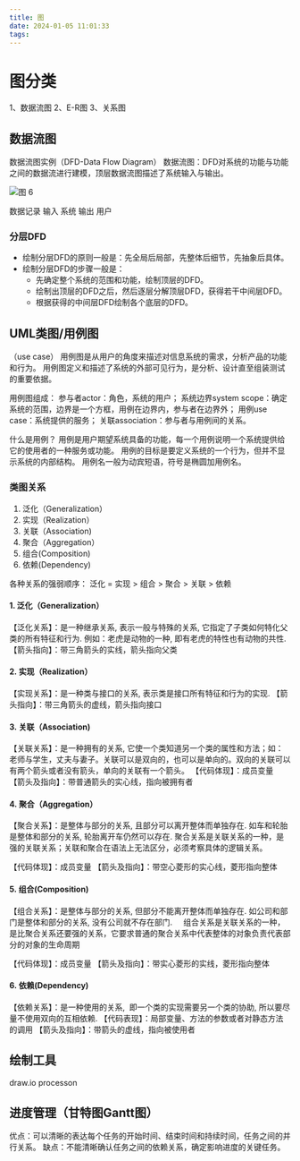 ```yaml
---
title: 图
date: 2024-01-05 11:01:33
tags:
---
```


# 图分类
1、数据流图
2、E-R图
3、关系图

## 数据流图
数据流图实例（DFD-Data Flow Diagram）
数据流图：DFD对系统的功能与功能之间的数据流进行建模，顶层数据流图描述了系统输入与输出。

![图 6](../_posts/%E5%9B%BE/%E4%B8%80%E4%B8%AA%E7%AE%80%E5%8D%95%E7%9A%84%E6%95%B0%E6%8D%AE%E6%B5%81%E5%9B%BE.png)  

数据记录 输入 系统 输出 用户

### 分层DFD
- 绘制分层DFD的原则一般是：先全局后局部，先整体后细节，先抽象后具体。
- 绘制分层DFD的步骤一般是：
    - 先确定整个系统的范围和功能，绘制顶层的DFD。
    - 绘制出顶层的DFD之后，然后逐层分解顶层DFD，获得若干中间层DFD。
    - 根据获得的中间层DFD绘制各个底层的DFD。

## UML类图/用例图
（use case）
用例图是从用户的角度来描述对信息系统的需求，分析产品的功能和行为。
用例图定义和描述了系统的外部可见行为，是分析、设计直至组装测试的重要依据。

用例图组成：
参与者actor：角色，系统的用户；
系统边界system scope：确定系统的范围，边界是一个方框，用例在边界内，参与者在边界外；
用例use case：系统提供的服务；
关联association：参与者与用例间的关系。

什么是用例？
用例是用户期望系统具备的功能，每一个用例说明一个系统提供给它的使用者的一种服务或功能。
用例的目标是要定义系统的一个行为，但并不显示系统的内部结构。
用例名一般为动宾短语，符号是椭圆加用例名。

###  类图关系
1. 泛化（Generalization）
2. 实现（Realization）
3. 关联（Association)
4. 聚合（Aggregation）
5. 组合(Composition)
6. 依赖(Dependency)

各种关系的强弱顺序： 泛化 = 实现 > 组合 > 聚合 > 关联 > 依赖

#### 1. 泛化（Generalization）

【泛化关系】：是一种继承关系, 表示一般与特殊的关系, 它指定了子类如何特化父类的所有特征和行为. 例如：老虎是动物的一种, 即有老虎的特性也有动物的共性.
【箭头指向】：带三角箭头的实线，箭头指向父类


#### 2. 实现（Realization）

【实现关系】：是一种类与接口的关系, 表示类是接口所有特征和行为的实现.
【箭头指向】：带三角箭头的虚线，箭头指向接口


#### 3. 关联（Association)

【关联关系】：是一种拥有的关系, 它使一个类知道另一个类的属性和方法；如：老师与学生，丈夫与妻子。关联可以是双向的，也可以是单向的。双向的关联可以有两个箭头或者没有箭头，单向的关联有一个箭头。
【代码体现】：成员变量
【箭头及指向】：带普通箭头的实心线，指向被拥有者

#### 4. 聚合（Aggregation）

【聚合关系】：是整体与部分的关系, 且部分可以离开整体而单独存在. 如车和轮胎是整体和部分的关系, 轮胎离开车仍然可以存在.
聚合关系是关联关系的一种，是强的关联关系；关联和聚合在语法上无法区分，必须考察具体的逻辑关系。

【代码体现】：成员变量
【箭头及指向】：带空心菱形的实心线，菱形指向整体

#### **5. 组合(Composition)**
【组合关系】：是整体与部分的关系, 但部分不能离开整体而单独存在. 如公司和部门是整体和部分的关系, 没有公司就不存在部门.
    组合关系是关联关系的一种，是比聚合关系还要强的关系，它要求普通的聚合关系中代表整体的对象负责代表部分的对象的生命周期

【代码体现】：成员变量
【箭头及指向】：带实心菱形的实线，菱形指向整体


#### **6. 依赖(Dependency)**

【依赖关系】：是一种使用的关系,  即一个类的实现需要另一个类的协助, 所以要尽量不使用双向的互相依赖.
【代码表现】：局部变量、方法的参数或者对静态方法的调用
【箭头及指向】：带箭头的虚线，指向被使用者





## 绘制工具
draw.io
processon



## 进度管理（甘特图Gantt图）
优点：可以清晰的表达每个任务的开始时间、结束时间和持续时间，任务之间的并行关系。
缺点：不能清晰确认任务之间的依赖关系，确定影响进度的关键任务。


